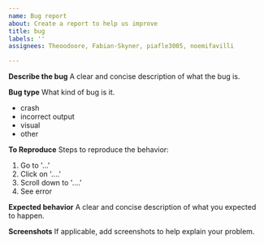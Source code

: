 ```yaml
---
name: Bug report
about: Create a report to help us improve
title: bug
labels: ''
assignees: Theoodoore, Fabian-Skyner, piafle3005, noemifavilli

---
```


**Describe the bug**
A clear and concise description of what the bug is.

**Bug type**
What kind of bug is it.
- crash
- incorrect output
- visual
- other

**To Reproduce**
Steps to reproduce the behavior:
1. Go to '...'
2. Click on '....'
3. Scroll down to '....'
4. See error

**Expected behavior**
A clear and concise description of what you expected to happen.

**Screenshots**
If applicable, add screenshots to help explain your problem.


